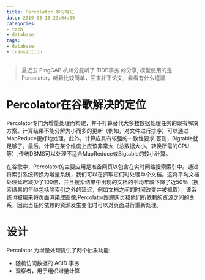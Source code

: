 ```yaml
---
title: Percolator 学习笔记
date: 2019-03-16 23:04:09
categories:
- tech
- database
tags:
- database
- transaction
---
```


> 最近去 PingCAP 杭州分舵听了 TiDB事务 的分享, 模型使用的是 Percolator，听着比较简单，回来补下论文，看看有什么遗漏.

<!-- more -->

# Percolator在谷歌解决的定位

Percolator专门为增量处理而构建，并不打算替代大多数数据处理任务的现有解决方案。计算结果不能分解为小而多的更新（例如，对文件进行排序）可以通过MapReduce更好地处理。此外，计算应具有较强的一致性要求;否则，Bigtable就足够了。最后，计算在某个维度上应该非常大（总数据大小，转换所需的CPU等）;传统DBMS可以处理不适合MapReduce或Bigtable的较小计算。

在谷歌中，Percolator的主要应用是准备网页以包含在实时网络搜索索引中。通过将索引系统转换为增量系统，我们可以在抓取它们时处理单个文档。这将平均文档处理延迟减少了100倍，并且搜索结果中出现的文档的平均年龄下降了近50％（搜索结果的年龄包括除索引之外的延迟，例如文档之间的时间改变并被抓取）。该系统也被用来将页面渲染成图像;Percolator跟踪网页和他们所依赖的资源之间的关系，因此当任何依赖的资源发生变化时可以对页面进行重新处理。

# 设计

Percolator 为增量处理提供了两个抽象功能:
- 随机访问数据的 ACID 事务
- 观察者，用于组织增量计算

